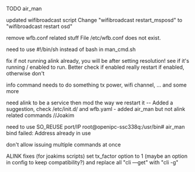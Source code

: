 TODO air_man

updated wifibroadcast script
  Change "wifibroadcast restart_msposd" to "wifibroadcast restart osd"

remove wfb.conf related stuff
  File /etc/wfb.conf does not exist.

need to use #!/bin/sh instead of bash in man_cmd.sh 

fix if not running alink already, you will be after setting resolution!
  see if it's running / enabled to run.  Better check if enabled really
  restart if enabled, otherwise don't
  
info command needs to do something
  tx power, wifi channel, ... and some more

need alink to be a service
  then mod the way we restart it -- Added a suggestion, check /etc/init.d/ and wfb.yaml - added air_man but not alink related commands //Joakim

need to use SO_REUSE port/IP
root@openipc-ssc338q:/usr/bin# air_man
bind failed: Address already in use

don't allow issuing multiple commands at once



ALINK fixes (for joakims scripts)
set tx_factor option to 1 (maybe an option in config to keep compatibility?)
and replace all "cli —get" with "cli -g"

